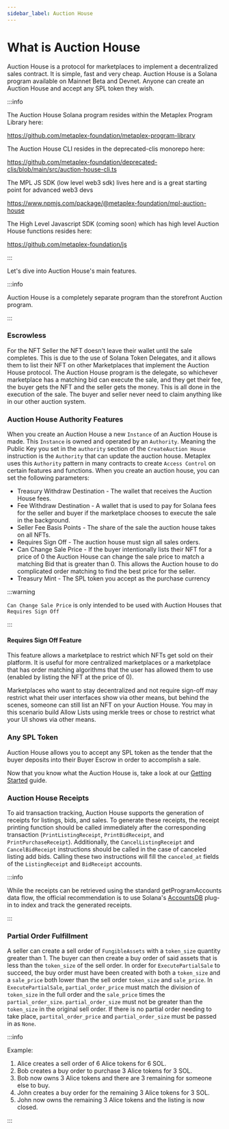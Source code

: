 ```yaml
---
sidebar_label: Auction House
---
```


# What is Auction House

Auction House is a protocol for marketplaces to implement a decentralized sales contract. It is simple, fast and very cheap. Auction House is a Solana program available on Mainnet Beta and Devnet. Anyone can create an Auction House and accept any SPL token they wish.

:::info

The Auction House Solana program resides within the Metaplex Program Library here:

https://github.com/metaplex-foundation/metaplex-program-library

The Auction House CLI resides in the deprecated-clis monorepo here:

https://github.com/metaplex-foundation/deprecated-clis/blob/main/src/auction-house-cli.ts

The MPL JS SDK (low level web3 sdk) lives here and is a great starting point for advanced web3 devs

https://www.npmjs.com/package/@metaplex-foundation/mpl-auction-house

The High Level Javascript SDK (coming soon) which has high level Auction House functions resides here:

https://github.com/metaplex-foundation/js

:::

Let's dive into Auction House's main features.

:::info

Auction House is a completely separate program than the storefront Auction program.

:::

### Escrowless

For the NFT Seller the NFT doesn't leave their wallet until the sale completes. This is due to the use of Solana Token Delegates, and it allows them to list their NFT on other Marketplaces that implement the Auction House protocol. The Auction House program is the delegate, so whichever marketplace has a matching bid can execute the sale, and they get their fee, the buyer gets the NFT and the seller gets the money. This is all done in the execution of the sale. The buyer and seller never need to claim anything like in our other auction system.

### Auction House Authority Features

When you create an Auction House a new `Instance` of an Auction House is made. This `Instance` is owned and operated by an `Authority`.
Meaning the Public Key you set in the `authority` section of the `CreateAuction House` instruction is the `Authority` that can update the auction house. Metaplex uses this `Authority` pattern in many contracts to create `Access Control` on certain features and functions. When you create an auction house, you can set the following parameters:

- Treasury Withdraw Destination - The wallet that receives the Auction House fees.
- Fee Withdraw Destination - A wallet that is used to pay for Solana fees for the seller and buyer if the marketplace chooses to execute the sale in the background.
- Seller Fee Basis Points - The share of the sale the auction house takes on all NFTs.
- Requires Sign Off - The auction house must sign all sales orders.
- Can Change Sale Price - If the buyer intentionally lists their NFT for a price of 0 the Auction House can change the sale price to match a matching Bid that is greater than 0. This allows the Auction house to do complicated order matching to find the best price for the seller.
- Treasury Mint - The SPL token you accept as the purchase currency

:::warning

`Can Change Sale Price` is only intended to be used with Auction Houses that `Requires Sign Off`

:::

#### Requires Sign Off Feature

This feature allows a marketplace to restrict which NFTs get sold on their platform. It is useful for more centralized marketplaces or a marketplace that has order matching algorithms that the user has allowed them to use (enabled by listing the NFT at the price of 0).

Marketplaces who want to stay decentralized and not require sign-off may restrict what their user interfaces show via other means, but behind the scenes, someone can still list an NFT on your Auction House. You may in this scenario build Allow Lists using merkle trees or chose to restrict what your UI shows via other means.

### Any SPL Token

Auction House allows you to accept any SPL token as the tender that the buyer deposits into their Buyer Escrow in order to accomplish a sale.

Now that you know what the Auction House is, take a look at our [Getting Started](./getting-started) guide.

### Auction House Receipts

To aid transaction tracking, Auction House supports the generation of receipts for listings, bids, and sales. To generate these receipts, the receipt printing function should be called immediately after the corresponding transaction (`PrintListingReceipt`, `PrintBidReceipt`, and `PrintPurchaseReceipt`). Additionally, the `CancelListingReceipt` and `CancelBidReceipt` instructions should be called in the case of canceled listing add bids. Calling these two instructions will fill the `canceled_at` fields of the `ListingReceipt` and `BidReceipt` accounts.

:::info

While the receipts can be retrieved using the standard getProgramAccounts data flow, the official recommendation is to use Solana's [AccountsDB](https://docs.solana.com/developing/plugins/geyser-plugins) plug-in to index and track the generated receipts.

:::

### Partial Order Fulfillment

A seller can create a sell order of `FungibleAssets` with a `token_size` quantity greater than 1. The buyer can then create a buy order of said assets that is less than the `token_size` of the sell order. In order for `ExecutePartialSale` to succeed, the buy order must have been created with both a `token_size` and a `sale_price` both lower than the sell order `token_size` and `sale_price`. In `ExecutePartialSale`, `partial_order_price` must match the division of `token_size` in the full order and the `sale_price` times the `partial_order_size`. `partial_order_size` must not be greater than the `token_size` in the original sell order. If there is no partial order needing to take place, `partital_order_price` and `partial_order_size` must be passed in as `None`.

:::info

Example:

1. Alice creates a sell order of 6 Alice tokens for 6 SOL.
2. Bob creates a buy order to purchase 3 Alice tokens for 3 SOL.
3. Bob now owns 3 Alice tokens and there are 3 remaining for someone else to buy.
4. John creates a buy order for the remaining 3 Alice tokens for 3 SOL.
5. John now owns the remaining 3 Alice tokens and the listing is now closed.

:::
